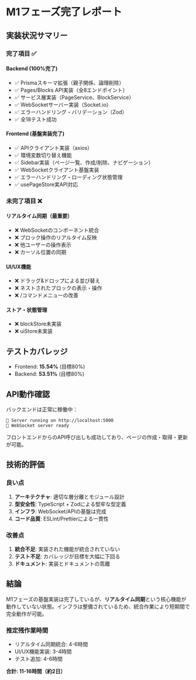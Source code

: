 # M1フェーズ完了レポート

## 実装状況サマリー

### 完了項目 ✅

#### Backend (100%完了)
- ✅ Prismaスキーマ拡張（親子関係、論理削除）
- ✅ Pages/Blocks API実装（全8エンドポイント）
- ✅ サービス層実装（PageService、BlockService）
- ✅ WebSocketサーバー実装（Socket.io）
- ✅ エラーハンドリング・バリデーション（Zod）
- ✅ 全18テスト成功

#### Frontend (基盤実装完了)
- ✅ APIクライアント実装（axios）
- ✅ 環境変数切り替え機能
- ✅ Sidebar実装（ページ一覧、作成/削除、ナビゲーション）
- ✅ WebSocketクライアント基盤実装
- ✅ エラーハンドリング・ローディング状態管理
- ✅ usePageStore実API対応

### 未完了項目 ❌

#### リアルタイム同期（最重要）
- ❌ WebSocketのコンポーネント統合
- ❌ ブロック操作のリアルタイム反映
- ❌ 他ユーザーの操作表示
- ❌ カーソル位置の同期

#### UI/UX機能
- ❌ ドラッグ&ドロップによる並び替え
- ❌ ネストされたブロックの表示・操作
- ❌ /コマンドメニューの改善

#### ストア・状態管理
- ❌ blockStore未実装
- ❌ uiStore未実装

## テストカバレッジ

- Frontend: **15.54%** (目標80%)
- Backend: **53.51%** (目標80%)

## API動作確認

バックエンドは正常に稼働中：
```
🚀 Server running on http://localhost:5000
📡 WebSocket server ready
```

フロントエンドからのAPI呼び出しも成功しており、ページの作成・取得・更新が可能。

## 技術的評価

### 良い点
1. **アーキテクチャ**: 適切な層分離とモジュール設計
2. **型安全性**: TypeScript + Zodによる堅牢な型定義
3. **インフラ**: WebSocket/APIの基盤は完成
4. **コード品質**: ESLint/Prettierによる一貫性

### 改善点
1. **統合不足**: 実装された機能が統合されていない
2. **テスト不足**: カバレッジが目標を大幅に下回る
3. **ドキュメント**: 実装とドキュメントの乖離

## 結論

M1フェーズの基盤実装は完了しているが、**リアルタイム同期**という核心機能が動作していない状態。インフラは整備されているため、統合作業により短期間で完全動作が可能。

### 推定残作業時間
- リアルタイム同期統合: 4-6時間
- UI/UX機能実装: 3-4時間
- テスト追加: 4-6時間

**合計: 11-16時間（約2日）**